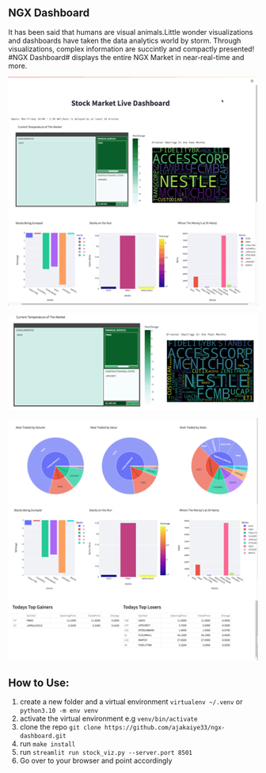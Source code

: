## NGX Dashboard

It has been said that humans are visual animals.Little wonder visualizations and dashboards 
have taken the data analytics world by storm. Through visualizations,
complex information are succintly and compactly presented!
#NGX Dashboard# displays the entire NGX Market in near-real-time and more.

![](https://github.com/ajakaiye33/ngx-dashboard/blob/master/image/ngx_dashboard.gif)

![](./image/temp.png)

![](./image/burst.png)
![](./image/bar.png)
![](./image/gainlose.png)


## How to Use:

1. create a new folder and a virtual environment `virtualenv ~/.venv` or `python3.10 -m env venv`
2. activate the virtual environment e.g `venv/bin/activate`
3. clone the repo `git clone https://github.com/ajakaiye33/ngx-dashboard.git`
3. run `make install`
4. run `streamlit run stock_viz.py --server.port 8501`
5. Go over to your browser and point accordingly